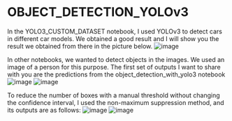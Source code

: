 # OBJECT_DETECTION_YOLOv3
In the YOLO3_CUSTOM_DATASET notebook, I used YOLOv3 to detect cars in different car models. We obtained a good result and I will show you the result we obtained from there in the picture below.
![image](https://user-images.githubusercontent.com/100521892/222504169-0133a3be-3940-4e07-b86b-dc2fd5053093.png)


In other notebooks, we wanted to detect objects in the images. We used an image of a person for this purpose. The first set of outputs I want to share with you are the predictions from the object_detection_with_yolo3 notebook
![image](https://user-images.githubusercontent.com/100521892/222504740-299862d9-2b8e-498d-8ea6-39abcac9fa41.png)
![image](https://user-images.githubusercontent.com/100521892/222504789-3a2d4239-e05a-48cf-bbe8-3892e2daf2bc.png)


To reduce the number of boxes with a manual threshold without changing the confidence interval, I used the non-maximum suppression method, and its outputs are as follows:
![image](https://user-images.githubusercontent.com/100521892/222505980-bd85879f-69f6-44f3-96a9-3165b7d2ca8f.png)
![image](https://user-images.githubusercontent.com/100521892/222506022-84347435-612f-4ca3-ac96-5fcec49143f7.png)
